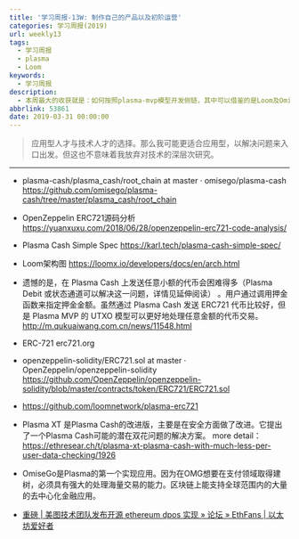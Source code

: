 ```yaml
---
title: '学习周报-13W: 制作自己的产品以及初阶运营'
categories: 学习周报(2019)
url: weekly13
tags:
  - 学习周报
  - plasma
  - Loom
keywords:
  - 学习周报
description:
  - 本周最大的收获就是：如何按照plasma-mvp模型开发侧链，其中可以借鉴的是Loom及OmiseGo的技术方案。HackDApp愿与你分享！
abbrlink: 53861
date: 2019-03-31 00:00:00
---
```


> 应用型人才与技术人才的选择。那么我可能更适合应用型，以解决问题来入口出发。但这也不意味着我放弃对技术的深层次研究。

----

- plasma-cash/plasma_cash/root_chain at master · omisego/plasma-cash
  https://github.com/omisego/plasma-cash/tree/master/plasma_cash/root_chain
- OpenZeppelin ERC721源码分析
  https://yuanxuxu.com/2018/06/28/openzeppelin-erc721-code-analysis/
- Plasma Cash Simple Spec
  https://karl.tech/plasma-cash-simple-spec/
- Loom架构图
  https://loomx.io/developers/docs/en/arch.html
- 遗憾的是，在 Plasma Cash 上发送任意小额的代币会困难得多（Plasma Debit 或状态通道可以解决这一问题，详情见延伸阅读） 。用户通过调用押金函数来指定押金金额。虽然通过 Plasma Cash 发送 ERC721 代币比较好，但是 Plasma MVP 的 UTXO 模型可以更好地处理任意金额的代币交易。
  http://m.qukuaiwang.com.cn/news/11548.html
- ERC-721
  erc721.org
- openzeppelin-solidity/ERC721.sol at master · OpenZeppelin/openzeppelin-solidity
  https://github.com/OpenZeppelin/openzeppelin-solidity/blob/master/contracts/token/ERC721/ERC721.sol
- https://github.com/loomnetwork/plasma-erc721

- Plasma XT  是Plasma Cash的改进版，主要是在安全方面做了改进。它提出了一个Plasma Cash可能的潜在双花问题的解决方案。 more detail： https://ethresear.ch/t/plasma-xt-plasma-cash-with-much-less-per-user-data-checking/1926

- OmiseGo是Plasma的第一个实现应用。因为在OMG想要在支付领域取得建树，必须具有强大的处理海量交易的能力。区块链上能支持全球范围内的大量的去中心化金融应用。
- [重磅 | 美图技术团队发布开源 ethereum dpos 实现 » 论坛 » EthFans | 以太坊爱好者](https://ethfans.org/topics/1938)
